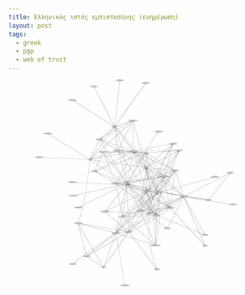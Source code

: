 ```yaml
---
title: Ελληνικός ιστός εμπιστοσύνης (ενημέρωση)
layout: post
tags:
  - greek
  - pgp
  - web of trust
---
```

<p align="center">
<a href="/public/pgp-110908.jpg"><img src="/public/pgp-110908-small.jpg"
/></a>
</p>
